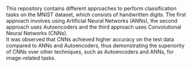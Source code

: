 This repository contains different approaches to perform classification tasks on the MNIST dataset, which consists of handwritten digits. The first approach involves using Artificial Neural Networks (ANNs), the second approach uses Autoencoders and the third approach uses Convolutional Neural Networks (CNNs).
<br>
It was observed that CNNs achieved higher accuracy on the test data compared to ANNs and Autoencoders, thus demonstrating the superiority of CNNs over other techniques, such as Autoencoders and ANNs, for image-related tasks.
